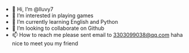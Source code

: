 - 👋 Hi, I’m @lluvy7
- 👀 I’m interested in playing games
- 🌱 I’m currently learning English and Python
- 💞️ I’m looking to collaborate on Github
- 📫 How to reach me please sent email to 3303099038@qq.com
haha nice to meet you my friend
<!---
lluvy7/lluvy7 is a ✨ special ✨ repository because its `README.md` (this file) appears on your GitHub profile.
You can click the Preview link to take a look at your changes.
--->
